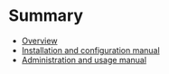 # Summary

* [Overview](docs/Overview.md)
* [Installation and configuration manual](install.md)
* [Administration and usage manual](admin.md)
